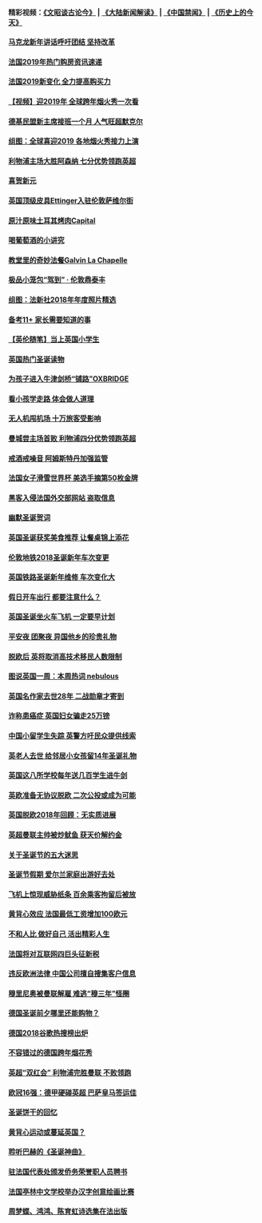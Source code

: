 #### 精彩视频：[《文昭谈古论今》](https://github.com/gfw-breaker/wenzhao/blob/master/README.md?t=01021831) | [《大陆新闻解读》](https://github.com/gfw-breaker/ntdtv-comedy/blob/master/README.md?t=01021831) | [《中国禁闻》](https://github.com/gfw-breaker/ntdtv-news/blob/master/README.md?t=01021831) | [《历史上的今天》](https://github.com/gfw-breaker/today-in-history/blob/master/README.md?t=01021831) 

#### [马克龙新年讲话呼吁团结  坚持改革](../pages/nsc974/n10947012.md?t=01021831) 

#### [法国2019年热门购房资讯速递](../pages/nsc974/n10947033.md?t=01021831) 

#### [法国2019新变化 全力提高购买力](../pages/nsc974/n10946987.md?t=01021831) 

#### [【视频】迎2019年 全球跨年烟火秀一次看](../pages/nsc974/n10946627.md?t=01021831) 

#### [德基民盟新主席接班一个月 人气旺超默克尔](../pages/nsc974/n10946634.md?t=01021831) 

#### [组图：全球喜迎2019 各地烟火秀接力上演](../pages/nsc974/n10945584.md?t=01021831) 

#### [利物浦主场大胜阿森纳 七分优势领跑英超](../pages/nsc974/n10945421.md?t=01021831) 

#### [喜贺新元](../pages/nsc974/n10936605.md?t=01021831) 

#### [英国顶级皮具Ettinger入驻伦敦萨维尔街](../pages/nsc974/n10936595.md?t=01021831) 

#### [原汁原味土耳其烤肉Capital](../pages/nsc974/n10936573.md?t=01021831) 

#### [喝葡萄酒的小讲究](../pages/nsc974/n10936535.md?t=01021831) 

#### [教堂里的奇妙法餐Galvin La Chapelle](../pages/nsc974/n10935913.md?t=01021831) 

#### [极品小笼包“驾到” · 伦敦鼎泰丰](../pages/nsc974/n10935791.md?t=01021831) 

#### [组图：法新社2018年年度照片精选](../pages/nsc974/n10935213.md?t=01021831) 

#### [备考11+ 家长需要知道的事](../pages/nsc974/n10934312.md?t=01021831) 

#### [【英伦随笔】当上英国小学生](../pages/nsc974/n10934305.md?t=01021831) 

#### [英国热门圣诞读物](../pages/nsc974/n10934285.md?t=01021831) 

#### [为孩子进入牛津剑桥“铺路”OXBRIDGE](../pages/nsc974/n10934233.md?t=01021831) 

#### [看小孩学走路 体会做人道理](../pages/nsc974/n10934169.md?t=01021831) 

#### [无人机闯机场  十万旅客受影响](../pages/nsc974/n10934028.md?t=01021831) 

#### [曼城尝主场首败 利物浦四分优势领跑英超](../pages/nsc974/n10932818.md?t=01021831) 

#### [戒酒戒噪音 阿姆斯特丹加强监管](../pages/nsc974/n10928070.md?t=01021831) 

#### [法国女子滑雪世界杯 美选手摘第50枚金牌](../pages/nsc974/n10927351.md?t=01021831) 

#### [黑客入侵法国外交部网站 盗取信息](../pages/nsc974/n10927269.md?t=01021831) 

#### [幽默圣诞贺词](../pages/nsc974/n10926672.md?t=01021831) 

#### [英国圣诞获奖美食推荐 让餐桌锦上添花](../pages/nsc974/n10926641.md?t=01021831) 

#### [伦敦地铁2018圣诞新年车次变更](../pages/nsc974/n10926629.md?t=01021831) 

#### [英国铁路圣诞新年维修 车次变化大](../pages/nsc974/n10926618.md?t=01021831) 

#### [假日开车出行 都要注意什么？](../pages/nsc974/n10926610.md?t=01021831) 

#### [英国圣诞坐火车飞机 一定要早计划](../pages/nsc974/n10926599.md?t=01021831) 

#### [平安夜 团聚夜 异国他乡的珍贵礼物](../pages/nsc974/n10925634.md?t=01021831) 

#### [脱欧后 英将取消高技术移民人数限制](../pages/nsc974/n10924981.md?t=01021831) 

#### [图说英国一周：本周热词 nebulous](../pages/nsc974/n10925020.md?t=01021831) 

#### [英国名作家去世28年 二战勋章才寄到](../pages/nsc974/n10925014.md?t=01021831) 

#### [诈称患癌症 英国妇女骗走25万镑](../pages/nsc974/n10925008.md?t=01021831) 

#### [中国小留学生失踪  英警方吁民众提供线索](../pages/nsc974/n10925001.md?t=01021831) 

#### [英老人去世 给邻居小女孩留14年圣诞礼物](../pages/nsc974/n10924997.md?t=01021831) 

#### [英国这八所学校每年送几百学生进牛剑](../pages/nsc974/n10924990.md?t=01021831) 

#### [英欧准备无协议脱欧 二次公投或成为可能](../pages/nsc974/n10923373.md?t=01021831) 

#### [英国脱欧2018年回顾：无实质进展](../pages/nsc974/n10923355.md?t=01021831) 

#### [英超曼联主帅被炒鱿鱼 获天价解约金](../pages/nsc974/n10922656.md?t=01021831) 

#### [关于圣诞节的五大迷思](../pages/nsc974/n10919864.md?t=01021831) 

#### [圣诞节假期 爱尔兰家庭出游好去处](../pages/nsc974/n10919966.md?t=01021831) 

#### [飞机上惊现威胁纸条 百余乘客拘留后被放](../pages/nsc974/n10920081.md?t=01021831) 

#### [黄背心效应 法国最低工资增加100欧元](../pages/nsc974/n10919737.md?t=01021831) 

#### [不和人比 做好自己 活出精彩人生](../pages/nsc974/n10920053.md?t=01021831) 

#### [法国将对互联网四巨头征新税](../pages/nsc974/n10919837.md?t=01021831) 

#### [违反欧洲法律 中国公司擅自搜集客户信息](../pages/nsc974/n10918199.md?t=01021831) 

#### [穆里尼奥被曼联解雇 难逃“穆三年”怪圈](../pages/nsc974/n10919101.md?t=01021831) 

#### [德国圣诞前夕哪里还能购物？](../pages/nsc974/n10918186.md?t=01021831) 

#### [德国2018谷歌热搜榜出炉](../pages/nsc974/n10918077.md?t=01021831) 

#### [不容错过的德国跨年烟花秀](../pages/nsc974/n10917989.md?t=01021831) 

#### [英超“双红会” 利物浦完胜曼联 不败领跑](../pages/nsc974/n10917557.md?t=01021831) 

#### [欧冠16强：德甲硬碰英超 巴萨皇马签运佳](../pages/nsc974/n10917207.md?t=01021831) 

#### [圣诞饼干的回忆](../pages/nsc974/n10916160.md?t=01021831) 

#### [黄背心运动或蔓延英国？](../pages/nsc974/n10915769.md?t=01021831) 

#### [聆听巴赫的《圣诞神曲》](../pages/nsc974/n10910868.md?t=01021831) 

#### [驻法国代表处颁发侨务荣誉职人员聘书](../pages/nsc974/n10912829.md?t=01021831) 

#### [法国亭林中文学校举办汉字创意绘画比赛](../pages/nsc974/n10912809.md?t=01021831) 

#### [周梦蝶、鸿鸿、陈育虹诗选集在法出版](../pages/nsc974/n10912778.md?t=01021831) 

